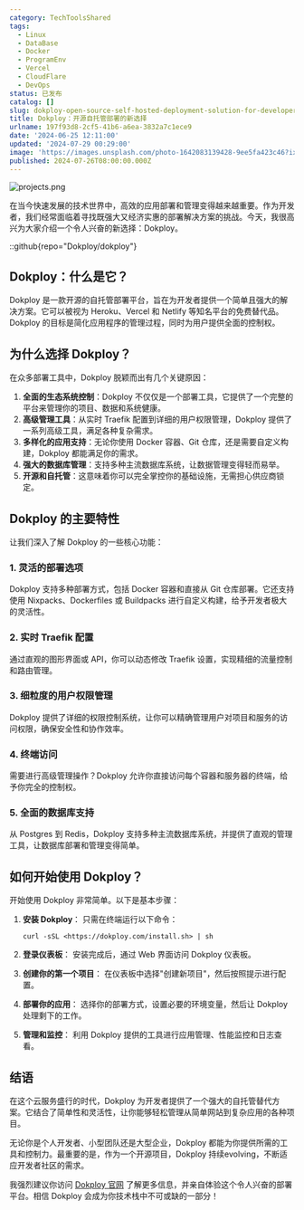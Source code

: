```yaml
---
category: TechToolsShared
tags:
  - Linux
  - DataBase
  - Docker
  - ProgramEnv
  - Vercel
  - CloudFlare
  - DevOps
status: 已发布
catalog: []
slug: dokploy-open-source-self-hosted-deployment-solution-for-developers
title: Dokploy：开源自托管部署的新选择
urlname: 197f93d8-2cf5-41b6-a6ea-3832a7c1ece9
date: '2024-06-25 12:11:00'
updated: '2024-07-29 00:29:00'
image: 'https://images.unsplash.com/photo-1642083139428-9ee5fa423c46?ixlib=rb-4.0.3&q=85&fm=jpg&crop=entropy&cs=srgb'
published: 2024-07-26T08:00:00.000Z
---
```


![projects.png](https://prod-files-secure.s3.us-west-2.amazonaws.com/5d24fe63-e567-4804-86f9-9fdc62e13082/adfdc1fe-2109-46ac-9ad4-f50e8631f20c/projects.png?X-Amz-Algorithm=AWS4-HMAC-SHA256&X-Amz-Content-Sha256=UNSIGNED-PAYLOAD&X-Amz-Credential=ASIAZI2LB466SO3J3PMA%2F20250318%2Fus-west-2%2Fs3%2Faws4_request&X-Amz-Date=20250318T213243Z&X-Amz-Expires=3600&X-Amz-Security-Token=IQoJb3JpZ2luX2VjEA0aCXVzLXdlc3QtMiJHMEUCIQD7uHH5HNuYBtOH1cUr%2B4ngPVdrSpRXfJf4NH5%2Fm70sKgIgQdkGpMDsMHeNYxEsW6GvV70ku3skqdW9%2FxUR3aeVUY0q%2FwMIZhAAGgw2Mzc0MjMxODM4MDUiDCfpN7QPvW6kO20JFCrcAx1qVvAhzUyEkwQrl5fCxqZs%2F7Mj0RnolBSgtdvdo%2B9Y8GPWWMU1NXaRbI5bUdgMMkPhCnKe%2BdwzI9I%2Bvaf78umDIiYoJmncbJgVf%2FsPyThiujoXR%2BXTTyRCOzSPNprA3bC1XiRlQ1LlXQstMcLTulLCeZH8AM5VQdvlQYZzqwTdeMVGC2vO9%2BMEHx5vB%2BO9lIF2A6E0a9H%2BBBMdjF8DCiO1VC%2Fqnv12eb3dK8ia9gLbLXlCjKmzekx1KolBk8qvqoRVOplW5NzPcqg4Bas6DNuI8n41OLC1axlMm%2FhLH9KYfFRfeKWfHJrMoEfC038B%2B%2BDP%2FSV3sLcOVHYpsP12ILZT%2Fmfr4Ef2AiniFIyi2ung8w%2Fcxh7I7LPVQBKJ02XL0VUnM8OW5anSVKkM8Fm3mixGfH33Nors3qx8Bf0YmIC2Y5W4ZTeXkis1Irk0WMN%2FMYiC0WZ4H06m%2FpmGsw0Va7BJCj6t6elVZ2%2B%2BHqKG2iz5scn2v0u5FqrQ5rSYCAWuDBpSN9LtucfuRASkR4EsDWf8sY5rUAFgA1DW3TpVSL9SFZEVD7QoQ6mYG7XRDUOJbDZwBAJEeGkhzUnKjZTr2lKeADW8CgEvTOMfX6U2oiqSCy%2FuAaIUxK7VCW6JMKiv574GOqUBj%2B8y14BnF3rm6LFO7LsHam8c0yiXjTMjXzUvaj0dBflembRchczB0LwegYZ0YtKV5LxthXeuMX5yjw%2FnfD7qae5mxaZytrI6l4w31j8IRNEi53s0Ye%2FQUuLttL9T5n%2BrvSV42NJ8AMlQXg8Uo%2FPrUY77T3tY3EE2k6by51VkoORKoGxcP2zSjkRYyYW5yeEw7CHOOfQZmwEf7j5rCmz0JZ9tjxMJ&X-Amz-Signature=b07796b1e6f37cd494db4cbef16e82cdd6d71694f472a55bd3edbf97da313cb7&X-Amz-SignedHeaders=host&x-id=GetObject)


在当今快速发展的技术世界中，高效的应用部署和管理变得越来越重要。作为开发者，我们经常面临着寻找既强大又经济实惠的部署解决方案的挑战。今天，我很高兴为大家介绍一个令人兴奋的新选择：Dokploy。


::github{repo="Dokploy/dokploy"}


## Dokploy：什么是它？


Dokploy 是一款开源的自托管部署平台，旨在为开发者提供一个简单且强大的解决方案。它可以被视为 Heroku、Vercel 和 Netlify 等知名平台的免费替代品。Dokploy 的目标是简化应用程序的管理过程，同时为用户提供全面的控制权。


## 为什么选择 Dokploy？


在众多部署工具中，Dokploy 脱颖而出有几个关键原因：

1. **全面的生态系统控制**：Dokploy 不仅仅是一个部署工具，它提供了一个完整的平台来管理你的项目、数据和系统健康。
2. **高级管理工具**：从实时 Traefik 配置到详细的用户权限管理，Dokploy 提供了一系列高级工具，满足各种复杂需求。
3. **多样化的应用支持**：无论你使用 Docker 容器、Git 仓库，还是需要自定义构建，Dokploy 都能满足你的需求。
4. **强大的数据库管理**：支持多种主流数据库系统，让数据管理变得轻而易举。
5. **开源和自托管**：这意味着你可以完全掌控你的基础设施，无需担心供应商锁定。

## Dokploy 的主要特性


让我们深入了解 Dokploy 的一些核心功能：


### 1. 灵活的部署选项


Dokploy 支持多种部署方式，包括 Docker 容器和直接从 Git 仓库部署。它还支持使用 Nixpacks、Dockerfiles 或 Buildpacks 进行自定义构建，给予开发者极大的灵活性。


### 2. 实时 Traefik 配置


通过直观的图形界面或 API，你可以动态修改 Traefik 设置，实现精细的流量控制和路由管理。


### 3. 细粒度的用户权限管理


Dokploy 提供了详细的权限控制系统，让你可以精确管理用户对项目和服务的访问权限，确保安全性和协作效率。


### 4. 终端访问


需要进行高级管理操作？Dokploy 允许你直接访问每个容器和服务器的终端，给予你完全的控制权。


### 5. 全面的数据库支持


从 Postgres 到 Redis，Dokploy 支持多种主流数据库系统，并提供了直观的管理工具，让数据库部署和管理变得简单。


## 如何开始使用 Dokploy？


开始使用 Dokploy 非常简单。以下是基本步骤：

1. **安装 Dokploy**：
只需在终端运行以下命令：

    ```plain text
    curl -sSL <https://dokploy.com/install.sh> | sh
    ```

2. **登录仪表板**：
安装完成后，通过 Web 界面访问 Dokploy 仪表板。
3. **创建你的第一个项目**：
在仪表板中选择"创建新项目"，然后按照提示进行配置。
4. **部署你的应用**：
选择你的部署方式，设置必要的环境变量，然后让 Dokploy 处理剩下的工作。
5. **管理和监控**：
利用 Dokploy 提供的工具进行应用管理、性能监控和日志查看。

## 结语


在这个云服务盛行的时代，Dokploy 为开发者提供了一个强大的自托管替代方案。它结合了简单性和灵活性，让你能够轻松管理从简单网站到复杂应用的各种项目。


无论你是个人开发者、小型团队还是大型企业，Dokploy 都能为你提供所需的工具和控制力。最重要的是，作为一个开源项目，Dokploy 持续evolving，不断适应开发者社区的需求。


我强烈建议你访问 [Dokploy 官网](https://dokploy.com/) 了解更多信息，并亲自体验这个令人兴奋的部署平台。相信 Dokploy 会成为你技术栈中不可或缺的一部分！

